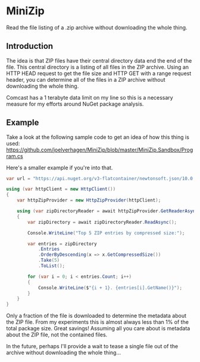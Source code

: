 # MiniZip

Read the file listing of a .zip archive without downloading the whole thing.

## Introduction

The idea is that ZIP files have their central directory data end the end of the file. This central directory is a
listing of all files in the ZIP archive. Using an HTTP HEAD request to get the file size and HTTP GET with a range
request header, you can determine all of the files in a ZIP archive without downloading the whole thing.

Comcast has a 1 terabyte data limit on my line so this is a necessary measure for my efforts around NuGet package
analysis.

## Example

Take a look at the following sample code to get an idea of how this thing is used:
https://github.com/joelverhagen/MiniZip/blob/master/MiniZip.Sandbox/Program.cs

Here's a smaller example if you're into that.

```csharp
var url = "https://api.nuget.org/v3-flatcontainer/newtonsoft.json/10.0.3/newtonsoft.json.10.0.3.nupkg";

using (var httpClient = new HttpClient())
{
    var httpZipProvider = new HttpZipProvider(httpClient);

    using (var zipDirectoryReader = await httpZipProvider.GetReaderAsync(new Uri(url)))
    {
        var zipDirectory = await zipDirectoryReader.ReadAsync();

        Console.WriteLine("Top 5 ZIP entries by compressed size:");

        var entries = zipDirectory
            .Entries
            .OrderByDescending(x => x.GetCompressedSize())
            .Take(5)
            .ToList();

        for (var i = 0; i < entries.Count; i++)
        {
            Console.WriteLine($"{i + 1}. {entries[i].GetName()}");
        }
    }
}
```

Only a fraction of the file is downloaded to determine the metadata about the ZIP file. From my experiments this is
almost always less than 1% of the total package size. Great savings! Assuming all you care about is metadata about the
ZIP file, not the contained files.

In the future, perhaps I'll provide a wait to tease a single file out of the archive without downloading the whole
thing...
